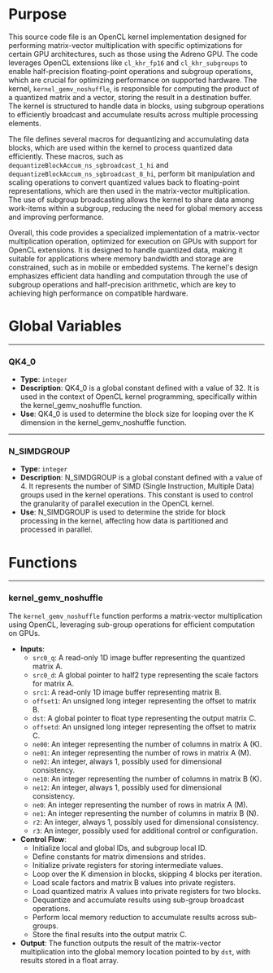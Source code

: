 # Purpose
This source code file is an OpenCL kernel implementation designed for performing matrix-vector multiplication with specific optimizations for certain GPU architectures, such as those using the Adreno GPU. The code leverages OpenCL extensions like `cl_khr_fp16` and `cl_khr_subgroups` to enable half-precision floating-point operations and subgroup operations, which are crucial for optimizing performance on supported hardware. The kernel, `kernel_gemv_noshuffle`, is responsible for computing the product of a quantized matrix and a vector, storing the result in a destination buffer. The kernel is structured to handle data in blocks, using subgroup operations to efficiently broadcast and accumulate results across multiple processing elements.

The file defines several macros for dequantizing and accumulating data blocks, which are used within the kernel to process quantized data efficiently. These macros, such as `dequantizeBlockAccum_ns_sgbroadcast_1_hi` and `dequantizeBlockAccum_ns_sgbroadcast_8_hi`, perform bit manipulation and scaling operations to convert quantized values back to floating-point representations, which are then used in the matrix-vector multiplication. The use of subgroup broadcasting allows the kernel to share data among work-items within a subgroup, reducing the need for global memory access and improving performance.

Overall, this code provides a specialized implementation of a matrix-vector multiplication operation, optimized for execution on GPUs with support for OpenCL extensions. It is designed to handle quantized data, making it suitable for applications where memory bandwidth and storage are constrained, such as in mobile or embedded systems. The kernel's design emphasizes efficient data handling and computation through the use of subgroup operations and half-precision arithmetic, which are key to achieving high performance on compatible hardware.
# Global Variables

---
### QK4\_0
- **Type**: `integer`
- **Description**: QK4_0 is a global constant defined with a value of 32. It is used in the context of OpenCL kernel programming, specifically within the kernel_gemv_noshuffle function.
- **Use**: QK4_0 is used to determine the block size for looping over the K dimension in the kernel_gemv_noshuffle function.


---
### N\_SIMDGROUP
- **Type**: `integer`
- **Description**: N_SIMDGROUP is a global constant defined with a value of 4. It represents the number of SIMD (Single Instruction, Multiple Data) groups used in the kernel operations. This constant is used to control the granularity of parallel execution in the OpenCL kernel.
- **Use**: N_SIMDGROUP is used to determine the stride for block processing in the kernel, affecting how data is partitioned and processed in parallel.


# Functions

---
### kernel\_gemv\_noshuffle
The `kernel_gemv_noshuffle` function performs a matrix-vector multiplication using OpenCL, leveraging sub-group operations for efficient computation on GPUs.
- **Inputs**:
    - `src0_q`: A read-only 1D image buffer representing the quantized matrix A.
    - `src0_d`: A global pointer to half2 type representing the scale factors for matrix A.
    - `src1`: A read-only 1D image buffer representing matrix B.
    - `offset1`: An unsigned long integer representing the offset to matrix B.
    - `dst`: A global pointer to float type representing the output matrix C.
    - `offsetd`: An unsigned long integer representing the offset to matrix C.
    - `ne00`: An integer representing the number of columns in matrix A (K).
    - `ne01`: An integer representing the number of rows in matrix A (M).
    - `ne02`: An integer, always 1, possibly used for dimensional consistency.
    - `ne10`: An integer representing the number of columns in matrix B (K).
    - `ne12`: An integer, always 1, possibly used for dimensional consistency.
    - `ne0`: An integer representing the number of rows in matrix A (M).
    - `ne1`: An integer representing the number of columns in matrix B (N).
    - `r2`: An integer, always 1, possibly used for dimensional consistency.
    - `r3`: An integer, possibly used for additional control or configuration.
- **Control Flow**:
    - Initialize local and global IDs, and subgroup local ID.
    - Define constants for matrix dimensions and strides.
    - Initialize private registers for storing intermediate values.
    - Loop over the K dimension in blocks, skipping 4 blocks per iteration.
    - Load scale factors and matrix B values into private registers.
    - Load quantized matrix A values into private registers for two blocks.
    - Dequantize and accumulate results using sub-group broadcast operations.
    - Perform local memory reduction to accumulate results across sub-groups.
    - Store the final results into the output matrix C.
- **Output**: The function outputs the result of the matrix-vector multiplication into the global memory location pointed to by `dst`, with results stored in a float array.


